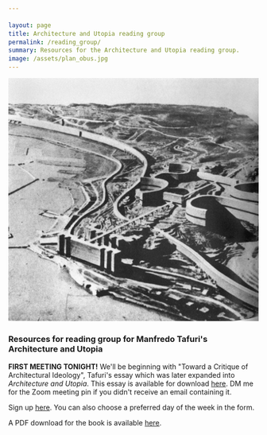 ```yaml
---

layout: page
title: Architecture and Utopia reading group
permalink: /reading_group/
summary: Resources for the Architecture and Utopia reading group.
image: /assets/plan_obus.jpg
---
```

<img src="/assets/plan_obus.jpg" alt="Le Corbusier's Plan Obus for Algiers" width="1000"/>


<h3>Resources for reading group for Manfredo Tafuri's Architecture and Utopia</h3>

**FIRST MEETING TONIGHT!**
We'll be beginning with "Toward a Critique of Architectural Ideology", Tafuri's essay which was later expanded into *Architecture and Utopia*. This essay is available for download <a href="https://ufile.io/8vu6jt9h">here</a>. DM me for the Zoom meeting pin if you didn't receive an email containing it.

Sign up <a href="https://forms.gle/YZUTgeoyJfsJowwv8">here</a>. You can also choose a preferred day of the week in the form.

A PDF download for the book is available <a href="https://ufile.io/2w58zykf">here</a>.
